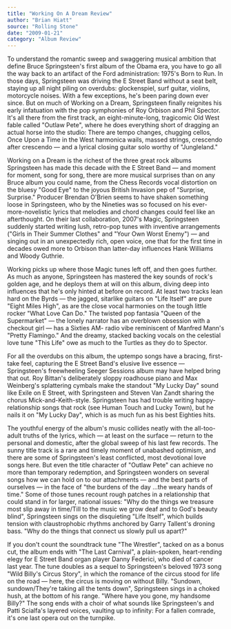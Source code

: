 ```yaml
---
title: "Working On A Dream Review"
author: "Brian Hiatt"
source: "Rolling Stone"
date: "2009-01-21"
category: "Album Review"
---
```


To understand the romantic sweep and swaggering musical ambition that define Bruce Springsteen's first album of the Obama era, you have to go all the way back to an artifact of the Ford administration: 1975's Born to Run. In those days, Springsteen was driving the E Street Band without a seat belt, staying up all night piling on overdubs: glockenspiel, surf guitar, violins, motorcycle noises. With a few exceptions, he's been paring down ever since. But on much of Working on a Dream, Springsteen finally reignites his early infatuation with the pop symphonies of Roy Orbison and Phil Spector. It's all there from the first track, an eight-minute-long, tragicomic Old West fable called "Outlaw Pete", where he does everything short of dragging an actual horse into the studio: There are tempo changes, chugging cellos, Once Upon a Time in the West harmonica wails, massed strings, crescendo after crescendo — and a lyrical closing guitar solo worthy of "Jungleland."

Working on a Dream is the richest of the three great rock albums Springsteen has made this decade with the E Street Band — and moment for moment, song for song, there are more musical surprises than on any Bruce album you could name, from the Chess Records vocal distortion on the bluesy "Good Eye" to the joyous British Invasion pep of "Surprise, Surprise." Producer Brendan O'Brien seems to have shaken something loose in Springsteen, who by the Nineties was so focused on his ever-more-novelistic lyrics that melodies and chord changes could feel like an afterthought. On their last collaboration, 2007's Magic, Springsteen suddenly started writing lush, retro-pop tunes with inventive arrangements ("Girls in Their Summer Clothes" and "Your Own Worst Enemy") — and singing out in an unexpectedly rich, open voice, one that for the first time in decades owed more to Orbison than latter-day influences Hank Williams and Woody Guthrie.

Working picks up where those Magic tunes left off, and then goes further. As much as anyone, Springsteen has mastered the key sounds of rock's golden age, and he deploys them at will on this album, diving deep into influences that he's only hinted at before on record. At least two tracks lean hard on the Byrds — the jagged, sitarlike guitars on "Life Itself" are pure "Eight Miles High", as are the close vocal harmonies on the tough little rocker "What Love Can Do." The twisted pop fantasia "Queen of the Supermarket" — the lonely narrator has an overblown obsession with a checkout girl — has a Sixties AM- radio vibe reminiscent of Manfred Mann's "Pretty Flamingo." And the dreamy, stacked backing vocals on the celestial love tune "This Life" owe as much to the Turtles as they do to Spector.

For all the overdubs on this album, the uptempo songs have a bracing, first- take feel, capturing the E Street Band's elusive live essence — Springsteen's freewheeling Seeger Sessions album may have helped bring that out. Roy Bittan's deliberately sloppy roadhouse piano and Max Weinberg's splattering cymbals make the standout "My Lucky Day" sound like Exile on E Street, with Springsteen and Steven Van Zandt sharing the chorus Mick-and-Keith-style. Springsteen has had trouble writing happy-relationship songs that rock (see Human Touch and Lucky Town), but he nails it on "My Lucky Day", which is as much fun as his best Eighties hits.

The youthful energy of the album's music collides neatly with the all-too- adult truths of the lyrics, which — at least on the surface — return to the personal and domestic, after the global sweep of his last few records. The sunny title track is a rare and timely moment of unabashed optimism, and there are some of Springsteen's least conflicted, most devotional love songs here. But even the title character of "Outlaw Pete" can achieve no more than temporary redemption, and Springsteen wonders on several songs how we can hold on to our attachments — and the best parts of ourselves — in the face of "the burdens of the day ...the weary hands of time." Some of those tunes recount rough patches in a relationship that could stand in for larger, national issues: "Why do the things we treasure most slip away in time/Till to the music we grow deaf and to God's beauty blind", Springsteen sings on the disquieting "Life Itself", which builds tension with claustrophobic rhythms anchored by Garry Tallent's droning bass. "Why do the things that connect us slowly pull us apart?"

If you don't count the soundtrack tune "The Wrestler", tacked on as a bonus cut, the album ends with "The Last Carnival", a plain-spoken, heart-rending elegy for E Street Band organ player Danny Federici, who died of cancer last year. The tune doubles as a sequel to Springsteen's beloved 1973 song "Wild Billy's Circus Story", in which the romance of the circus stood for life on the road — here, the circus is moving on without Billy. "Sundown, sundown/They're taking all the tents down", Springsteen sings in a choked hush, at the bottom of his range. "Where have you gone, my handsome Billy?" The song ends with a choir of what sounds like Springsteen's and Patti Scialfa's layered voices, vaulting up to infinity: For a fallen comrade, it's one last opera out on the turnpike.
